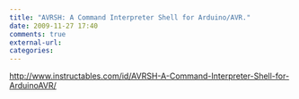 ```yaml
---
title: "AVRSH: A Command Interpreter Shell for Arduino/AVR."
date: 2009-11-27 17:40
comments: true
external-url:
categories:
---
```

<http://www.instructables.com/id/AVRSH-A-Command-Interpreter-Shell-for-ArduinoAVR/>
